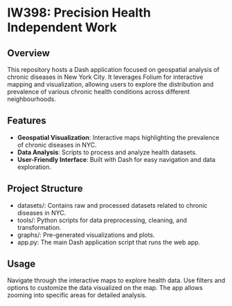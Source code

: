 # IW398: Precision Health Independent Work

## Overview

This repository hosts a Dash application focused on geospatial analysis of chronic diseases in New York City. It leverages Folium for interactive mapping and visualization, allowing users to explore the distribution and prevalence of various chronic health conditions across different neighbourhoods.

## Features

- **Geospatial Visualization**: Interactive maps highlighting the prevalence of chronic diseases in NYC.
- **Data Analysis**: Scripts to process and analyze health datasets.
- **User-Friendly Interface**: Built with Dash for easy navigation and data exploration.

## Project Structure
- datasets/: Contains raw and processed datasets related to chronic diseases in NYC.
- tools/: Python scripts for data preprocessing, cleaning, and transformation.
- graphs/: Pre-generated visualizations and plots.
- app.py: The main Dash application script that runs the web app.

## Usage
Navigate through the interactive maps to explore health data.
Use filters and options to customize the data visualized on the map.
The app allows zooming into specific areas for detailed analysis.

